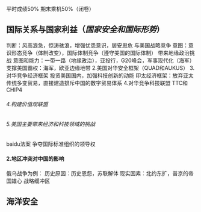 平时成绩50%
期末乘机50%（闭卷）

## 国际关系与国家利益（*国家安全和国际形势*）
判断：风高浪急，惊涛骇浪，增强忧患意识，居安思危
与美国战略竞争
意图：意识形态竞争（体制改变），国际体制竞争（遵守美国的国际体制）
带来地缘政治挑战
意图和能力：一带一路（地缘政治），亚投行，G20峰会，军事现代化（海军）
支撑美国霸权：海军，欧亚边缘地带
2.美国对华安全框架（QUAD和AUKUS）
3.对华竞争经济框架
投资美国国内，加强科技创新的动能
印太经济框架：放弃亚太传统多变贸易，直接建造排斥中国的数字贸易体系
4.对华竞争科技联盟
TTC和CHIP4
###### 4.构建价值观联盟
###### 5.美国主要带来经济和科技领域的挑战
baidu法案
争夺国际标准组织的领导权
#### 2.地区冲突对中国的影响
俄乌战争为例：
历史原因：历史恩怨，苏联解体
现实因素：北约东扩，普京的帝国雄心
战略缓冲区
## 海洋安全
